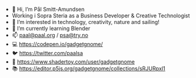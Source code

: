- 👋 Hi, I’m Pål Smitt-Amundsen
- Working i Sopra Steria as a Business Developer & Creative Technologist
- 👀 I’m interested in technology, creativity, nature and sailing! 
- 🌱 I’m currently learning Blender
- 📫 paal@paal.org / psa@try.no
- 💻 https://codepen.io/gadgetgnome/
- 🐦 https://twitter.com/paalsa
- 🤖 https://www.shadertoy.com/user/gadgetgnome
- 📚 https://editor.p5js.org/gadgetgnome/collections/sRJURpxl1
